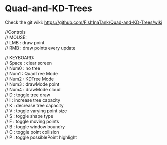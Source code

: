 # Quad-and-KD-Trees

Check the git wiki: https://github.com/Fish1naTank/Quad-and-KD-Trees/wiki

//Controls  
//	  MOUSE:  
// LMB : draw point  
// RMB : draw points every update  
  
//    KEYBOARD:  
// Space : clear screen  
// Num0  : no tree  
// Num1  : QuadTree Mode  
// Num2  : KDTree Mode  
// Num3  : drawMode point  
// Num4  : drawMode cloud  
// D     : toggle tree draw  
// I     : increase tree capacity  
// K     : decrease tree capacity  
// V     : toggle varying point size  
// S     : toggle shape type  
// F     : toggle moving points  
// B     : toggle window boundry  
// C     : toggle point collision  
// P     : toggle possiblePoint highlight  
